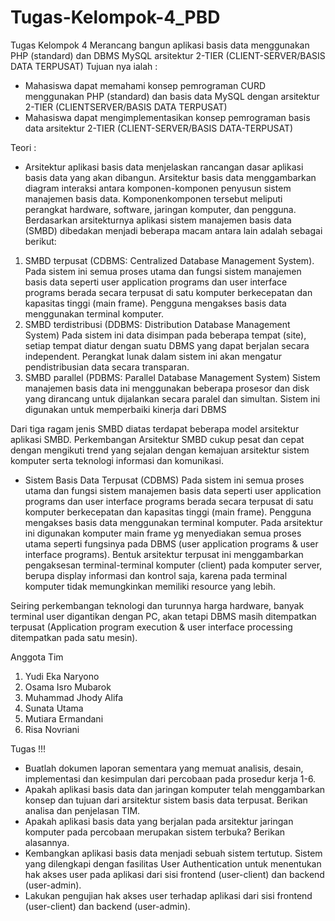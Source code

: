 # Tugas-Kelompok-4_PBD
Tugas Kelompok 4
 Merancang bangun aplikasi basis data menggunakan PHP (standard) dan DBMS MySQL arsitektur 2-TIER (CLIENT-SERVER/BASIS DATA TERPUSAT) 
  Tujuan nya ialah :
  - Mahasiswa dapat memahami konsep pemrograman CURD menggunakan PHP (standard) dan basis data MySQL dengan arsitektur 2-TIER (CLIENTSERVER/BASIS DATA TERPUSAT) 
  - Mahasiswa dapat mengimplementasikan konsep pemrograman basis data arsitektur 2-TIER (CLIENT-SERVER/BASIS DATA-TERPUSAT) 

  Teori :
- Arsitektur aplikasi basis data menjelaskan rancangan dasar aplikasi basis data yang akan dibangun. Arsitektur basis data menggambarkan diagram interaksi antara komponen-komponen penyusun sistem manajemen basis data. Komponenkomponen tersebut meliputi perangkat hardware, software, jaringan komputer, dan pengguna. Berdasarkan arsitekturnya aplikasi sistem manajemen basis data (SMBD) dibedakan menjadi beberapa macam antara lain adalah sebagai berikut: 
 
 1. SMBD terpusat (CDBMS: Centralized Database Management System). Pada sistem ini semua proses utama dan fungsi sistem manajemen basis data seperti user application programs dan user interface programs berada secara terpusat di satu komputer berkecepatan dan kapasitas tinggi (main frame). Pengguna mengakses basis data menggunakan terminal komputer. 
 2.  SMBD terdistribusi (DDBMS: Distribution Database Management System) Pada sistem ini data disimpan pada beberapa tempat (site), setiap tempat diatur dengan suatu DBMS yang dapat berjalan secara independent. Perangkat lunak dalam sistem ini akan mengatur pendistribusian data secara transparan. 
 3.  SMBD parallel (PDBMS: Parallel Database Management System) Sistem manajemen basis data ini menggunakan beberapa prosesor dan disk yang dirancang untuk dijalankan secara paralel dan simultan. Sistem ini digunakan untuk memperbaiki kinerja dari DBMS 
 
Dari tiga ragam jenis SMBD diatas terdapat beberapa model arsitektur aplikasi SMBD. Perkembangan Arsitektur SMBD cukup pesat dan cepat dengan mengikuti trend yang sejalan dengan kemajuan arsitektur sistem komputer serta teknologi informasi dan komunikasi. 

- Sistem Basis Data Terpusat (CDBMS) Pada sistem ini semua proses utama dan fungsi sistem manajemen basis data seperti user application programs dan user interface programs berada secara terpusat di satu komputer berkecepatan dan kapasitas tinggi (main frame). Pengguna mengakses basis data menggunakan terminal komputer. Pada arsitektur ini digunakan komputer main frame yg menyediakan semua proses utama seperti fungsinya pada DBMS (user application programs & user interface programs). Bentuk arsitektur terpusat ini menggambarkan pengaksesan terminal-terminal komputer (client) pada komputer server, berupa display informasi dan kontrol saja, karena pada terminal komputer tidak memungkinkan memiliki resource yang lebih. 
 
Seiring perkembangan teknologi dan turunnya harga hardware, banyak terminal user digantikan dengan PC, akan tetapi DBMS masih ditempatkan terpusat (Application program execution & user interface processing ditempatkan pada satu mesin).

Anggota Tim
1. Yudi Eka Naryono
2. Osama Isro Mubarok
3. Muhammad Jhody Alifa
4. Sunata Utama
5. Mutiara Ermandani
6. Risa Novriani

Tugas !!!

- Buatlah dokumen laporan sementara yang memuat analisis, desain, implementasi dan kesimpulan dari percobaan pada prosedur kerja 1-6. 
- Apakah aplikasi basis data dan jaringan komputer telah menggambarkan konsep dan tujuan dari arsitektur sistem basis data terpusat. Berikan analisa dan penjelasan TIM. 
- Apakah aplikasi basis data yang berjalan pada arsitektur jaringan komputer pada percobaan merupakan sistem terbuka? Berikan alasannya. 
- Kembangkan aplikasi basis data menjadi sebuah sistem tertutup. Sistem yang dilengkapi dengan fasilitas User Authentication untuk menentukan hak akses user pada aplikasi dari sisi frontend (user-client) dan backend (user-admin). 
- Lakukan pengujian hak akses user terhadap aplikasi dari sisi frontend (user-client) dan backend (user-admin). 
 
 
 

 
